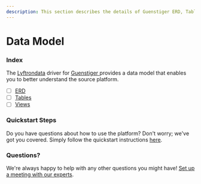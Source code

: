 ```yaml
---
description: This section describes the details of Guenstiger ERD, Tables, and Views.
---
```


# Data Model

### Index

The  [Lyftrondata](https://www.lyftrondata.com/) driver for [Guenstiger](https://www.lyftrondata.com/integration/guenstiger/)[ ](https://www.lyftrondata.com/integration/guenstiger/)provides a data model that enables you to better understand the source platform.

* [ ] [ERD](../../../marketing-analytics/guenstiger/data-model/erd.md)
* [ ] [Tables](../../../marketing-analytics/guenstiger/data-model/tables.md)
* [ ] [Views](../../../marketing-analytics/guenstiger/data-model/views.md)

### Quickstart Steps

Do you have questions about how to use the platform? Don't worry; we've got you covered. Simply follow the quickstart instructions [here](../../../../quickstart-steps.md).

### Questions? <a href="#questions" id="questions"></a>

We're always happy to help with any other questions you might have! [Set up a meeting with our experts](https://www.lyftrondata.com/book-a-meeting/).

